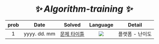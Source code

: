 <div align=center>

# _*✨ Algorithm-training ✨*_

</div>

| prob |     Date     |      Solved      |                                                Language                                                |     Detail      |
| :--: | :----------: | :--------------: | :----------------------------------------------------------------------------------------------------: | :-------------: |
|  1   | yyyy. dd. mm | [문제 타이틀](/) | <img src="https://img.shields.io/badge/javascript-F7DF1E?style=flat&logo=JavaScript&logoColor=black"/> | 플랫폼 - 난이도 |
